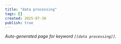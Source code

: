 ```yaml
---
title: "data processing"
tags: []
created: 2025-07-30
publish: true
---
```


_Auto-generated page for keyword `[[data processing]]`._
